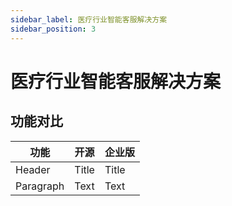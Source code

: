 ```yaml
---
sidebar_label: 医疗行业智能客服解决方案
sidebar_position: 3
---
```


# 医疗行业智能客服解决方案

## 功能对比

| 功能      | 开源  |  企业版 |
| --------- | ----- |  ------ |
| Header    | Title |  Title  |
| Paragraph | Text  |  Text   |

